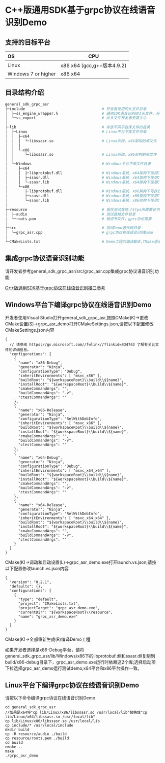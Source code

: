 # C++版通用SDK基于grpc协议在线语音识别Demo

## 支持的目标平台


| OS                    | CPU                       |
| :-------------------- | ------------------------- |
| Linux                 | x86 x64 (gcc,g++版本4.9.2)|
| Windows 7 or higher   | x86 x64                   |

## 目录结构介绍

```bash
general_sdk_grpc_asr
├─include                                   # 开发者使用的头文件目录
│  ├─ss_engine_wrapper.h                    # 通用SDK语音识别API头文件，开发者使用此头文件集成语音识别的功能
│  └─ss_export                              # 此头文件开发者无需关心
│            
├─lib		                                # 存放不同平台库文件的目录
│  ├─Linux                              	# Linux平台下库文件目录
│  │  ├─x64		
│  │  │  └─libssasr.so						# Linux系统，x64架构的库文件
│  │  │      
│  │  └─x86
│  │	 └─libssasr.so						# Linux系统，x86架构的库文件
│  │
│  └─Windows								# Windows平台下库文件目录
│     ├─x64
│     │  ├─libprotobuf.dll                  # Windows系统，x64架构下使用C++版通用SDK的API编译出来的可执行文件运行时依赖的动态库
│     │  ├─ssasr.dll						# Windows系统，x64架构下使用C++版通用SDK的API编译出来的可执行文件运行时依赖的动态库
│     │  └─ssasr.lib						# Windows系统，x64架构下使用C++版通用SDK的API编译时需要的库文件
│     └─x86
│        ├─libprotobuf.dll                  # Windows系统，x86架构下可执行文件运行时依赖的动态库
│        ├─ssasr.dll						# Windows系统，x86架构下使用C++版通用SDK的API编译出来的可执行文件运行时依赖的动态库
│        └─ssasr.lib						# Windows系统，x86架构下使用C++版通用SDK的API编译时需要的库文件
│  
├─resource								    # 保存测试音频,https所需要证书文件目录
│  ├─audio									# 测试音频文件目录 
│  └─roots.pem								# 根证书文件，gprc协议需要
│                                 
├─src		                                # 测试Demo源代码目录				
│  └─grpc_asr.cpp                           # grpc协议在线语音识别Demo
│      
└─CMakeLists.txt                            # Demo工程的编译脚本,CMake语法
```

## 集成grpc协议语音识别功能

请开发者参考general_sdk_grpc_asr/src/grpc_asr.cpp集成grpc协议语音识别功能


[C++版通用SDK基于grpc协议在线语音识别接口参考](https://docs.zhiyin.sogou.com/docs/asr/sdk/reference/gsdk)


## Windows平台下编译grpc协议在线语音识别Demo

开发者使用Visual Studio打开general_sdk_grpc_asr,按照CMake(K)->更改CMake设置(S)->grpc_asr_demo打开CMakeSettings.json,请按以下配置修改CMakeSettings.json内容

```
{
  // 请参阅 https://go.microsoft.com//fwlink//?linkid=834763 了解有关此文件的详细信息。
  "configurations": [
    {
      "name": "x86-Debug",
      "generator": "Ninja",
      "configurationType": "Debug",
      "inheritEnvironments": [ "msvc_x86" ],
      "buildRoot": "${workspaceRoot}\\build\\${name}",
      "installRoot": "${workspaceRoot}\\build\\${name}",
      "cmakeCommandArgs": "",
      "buildCommandArgs": "-v",
      "ctestCommandArgs": ""
    },
    {
      "name": "x86-Release",
      "generator": "Ninja",
      "configurationType": "RelWithDebInfo",
      "inheritEnvironments": [ "msvc_x86" ],
      "buildRoot": "${workspaceRoot}\\build\\${name}",
      "installRoot": "${workspaceRoot}\\build\\${name}",
      "cmakeCommandArgs": "",
      "buildCommandArgs": "-v",
      "ctestCommandArgs": ""
    },
    {
      "name": "x64-Debug",
      "generator": "Ninja",
      "configurationType": "Debug",
      "inheritEnvironments": [ "msvc_x64_x64" ],
      "buildRoot": "${workspaceRoot}\\build\\${name}",
      "installRoot": "${workspaceRoot}\\build\\${name}",
      "cmakeCommandArgs": "",
      "buildCommandArgs": "-v",
      "ctestCommandArgs": ""
    },
    {
      "name": "x64-Release",
      "generator": "Ninja",
      "configurationType": "RelWithDebInfo",
      "inheritEnvironments": [ "msvc_x64_x64" ],
      "buildRoot": "${workspaceRoot}\\build\\${name}",
      "installRoot": "${workspaceRoot}\\build\\${name}",
      "cmakeCommandArgs": "",
      "buildCommandArgs": "-v",
      "ctestCommandArgs": ""
    }
  ]
}
```

CMake(K)->调动和启动设置(L)->grpc_asr_demo.exe打开launch.vs.json,请按以下配置修改launch.vs.json内容
```
{
  "version": "0.2.1",
  "defaults": {},
  "configurations": [
    {
      "type": "default",
      "project": "CMakeLists.txt",
      "projectTarget": "grpc_asr_demo.exe",
      "currentDir": "${workspaceRoot}\\resource",
      "name": "grpc_asr_demo.exe"
    }
  ]
}
```

CMake(K)->全部重新生成(R)编译Demo工程<br>

如果开发者选择是x86-Debug平台，请将general_sdk_grpc_asr/lib/Windows/x86下的libprotobuf.dll和ssasr.dll复制到build/x86-debug目录下，grpc_asr_demo.exe运行时依赖这2个库;选择启动项下拉选择grpc_asr_demo运行测试demo;x64平台和x86平台操作一致。


## Linux平台下编译grpc协议在线语音识别Demo

请按以下命令编译grpc协议在线语音识别Demo
```
cd general_sdk_grpc_asr
//如果是x64将"cp lib/Linux/x86/libssasr.so /usr/local/lib"替换成"cp lib/Linux/x64/libssasr.so /usr/local/lib"
cp lib/Linux/x86/libssasr.so /usr/local/lib
cp include/* /usr/local/include
mkdir build
cp -R resource/audio ./build
cp resource/roots.pem ./build 
cd build
cmake ..
make
./grpc_asr_demo 
```
